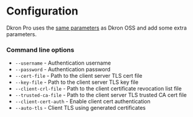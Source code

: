 # Configuration

Dkron Pro uses the [same parameters](/docs/basics/configuration) as Dkron OSS and add some extra parameters.

### Command line options

* `--username` - Authentication username
* `--password` - Authentication password
* `--cert-file` - Path to the client server TLS cert file
* `--key-file` - Path to the client server TLS key file
* `--client-crl-file` - Path to the client certificate revocation list file
* `--trusted-ca-file` - Path to the client server TLS trusted CA cert file
* `--client-cert-auth` - Enable client cert authentication
* `--auto-tls` - Client TLS using generated certificates
